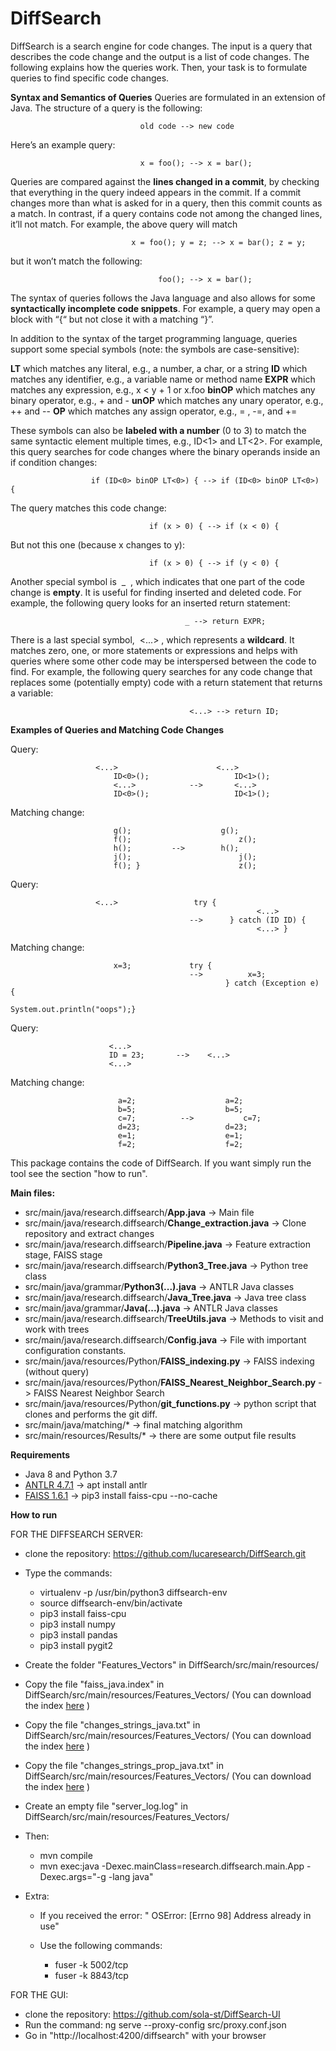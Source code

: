 # DiffSearch

DiffSearch is a search engine for code changes. The input is a query that describes the code
change and the output is a list of code changes. The following explains how the queries work.
Then, your task is to formulate queries to find specific code changes.

**Syntax and Semantics of Queries**
Queries are formulated in an extension of Java. The structure of a query is the following:

                                 old code --> new code

Here’s an example query:

                                 x = foo(); --> x = bar();
                                 
Queries are compared against the **lines changed in a commit**, by checking that everything in
the query indeed appears in the commit. If a commit changes more than what is asked for in a
query, then this commit counts as a match. In contrast, if a query contains code not among the
changed lines, it’ll not match. For example, the above query will match

                               x = foo(); y = z; --> x = bar(); z = y;
                               
but it won’t match the following:

                                     foo(); --> x = bar();

The syntax of queries follows the Java language and also allows for some **syntactically
incomplete code snippets**. For example, a query may open a block with “{“ but not close it with
a matching “}”.

In addition to the syntax of the target programming language, queries support some special
symbols (note: the symbols are case-sensitive):

**LT** which matches any literal, e.g., a number, a char, or a string
**ID** which matches any identifier, e.g., a variable name or method name
**EXPR** which matches any expression, e.g., x < y + 1 or x.foo
**binOP** which matches any binary operator, e.g., + and -
**unOP** which matches any unary operator, e.g., ++ and --
**OP** which matches any assign operator, e.g., = , -=, and +=

These symbols can also be **labeled with a number** (0 to 3) to match the same syntactic
element multiple times, e.g., ID<1> and LT<2>. For example, this query searches for code
changes where the binary operands inside an if condition changes:

                      if (ID<0> binOP LT<0>) { --> if (ID<0> binOP LT<0>) {

The query matches this code change:

                                   if (x > 0) { --> if (x < 0) {

But not this one (because x changes to y):

                                   if (x > 0) { --> if (y < 0) {

Another special symbol is ​ _ ​ , which indicates that one part of the code change is **empty**. It is
useful for finding inserted and deleted code. For example, the following query looks for an
inserted return statement:

                                           _ --> return EXPR;

There is a last special symbol, ​ <...>​ , which represents a **wildcard**. It matches zero, one, or more
statements or expressions and helps with queries where some other code may be interspersed
between the code to find. For example, the following query searches for any code change that
replaces some (potentially empty) code with a return statement that returns a variable:

                                            <...> --> return ID;


**Examples of Queries and Matching Code Changes**

Query:    
               	
               	       <...>                      <...>
                           ID<0>();                   ID<1>();
                           <...>         	-->       <...>
                           ID<0>();                	  ID<1>();
               	 
Matching change:   
    
                           g();              	   g();
                           f();                        z();
                           h();    		-->        h();
                           j();                        j();
                           f(); }                	   z();


Query:     
               	
               	       <...> 		         try {
                                                           <...>
                                            -->      } catch (ID ID) {
                                                           <...> }

Matching change: 	

                           x=3; 		  	try {
                                            -->          x=3;
                                                    } catch (Exception e) {
                                                         System.out.println("oops");}


Query:                  
  	
  	                      <...>
                          ID = 23;   	 -->  	<...>
                          <...>

Matching change: 	

                            a=2;             		a=2;
                            b=5;             		b=5;
                            c=7;    	  -->	        c=7;
                            d=23;           		d=23;
                            e=1;             		e=1;
                            f=2;              		f=2;



This package contains the code of DiffSearch. If you want simply run the tool see the section "how to run".

**Main files:**
- src/main/java/research.diffsearch/**App.java** -> Main file
- src/main/java/research.diffsearch/**Change_extraction.java** -> Clone repository and extract changes
- src/main/java/research.diffsearch/**Pipeline.java** -> Feature extraction stage, FAISS stage 
- src/main/java/research.diffsearch/**Python3_Tree.java** -> Python tree class 
- src/main/java/grammar/**Python3(...).java** -> ANTLR Java classes
- src/main/java/research.diffsearch/**Java_Tree.java** -> Java tree class 
- src/main/java/grammar/**Java(...).java** -> ANTLR Java classes
- src/main/java/research.diffsearch/**TreeUtils.java** -> Methods to visit and work with trees
- src/main/java/research.diffsearch/**Config.java** -> File with important configuration constants.
- src/main/java/resources/Python/**FAISS_indexing.py** -> FAISS indexing (without query)
- src/main/java/resources/Python/**FAISS_Nearest_Neighbor_Search.py** -> FAISS Nearest Neighbor Search
- src/main/java/resources/Python/**git_functions.py** -> python script that clones and performs the git diff.
- src/main/java/matching/*  -> final matching algorithm
- src/main/resources/Results/* -> there are some output file results


**Requirements**
- Java 8 and Python 3.7
- [ANTLR 4.7.1](https://github.com/antlr/antlr4/blob/master/doc/getting-started.md) -> apt install antlr
- [FAISS 1.6.1](https://github.com/facebookresearch/faiss/blob/master/INSTALL.md) -> pip3 install faiss-cpu --no-cache

**How to run**

FOR THE DIFFSEARCH SERVER:

  - clone the repository: https://github.com/lucaresearch/DiffSearch.git
  - Type the commands:  
      - virtualenv -p /usr/bin/python3 diffsearch-env     
      - source diffsearch-env/bin/activate  
      - pip3 install faiss-cpu 
      - pip3 install numpy     
      - pip3 install pandas
      - pip3 install pygit2

  - Create the folder "Features_Vectors" in DiffSearch/src/main/resources/
  - Copy the file "faiss_java.index" in DiffSearch/src/main/resources/Features_Vectors/   (You can download the index [here](https://drive.google.com/file/d/1DOk5UpJiwBg4YkuQ43lk0qEu726iGLNY/view) )
  - Copy the file "changes_strings_java.txt" in DiffSearch/src/main/resources/Features_Vectors/   (You can download the index [here](https://drive.google.com/file/d/1ZISwrmRnNTLZSjS5tmOqU7QcH7Dd793z/view?usp=sharing) )
  - Copy the file "changes_strings_prop_java.txt" in DiffSearch/src/main/resources/Features_Vectors/   (You can download the index [here](https://drive.google.com/file/d/1Dp1IALq9W8Ktu1nlBcP3h8oVP24wlo4Q/view?usp=sharing) )
  - Create an empty file "server_log.log" in DiffSearch/src/main/resources/Features_Vectors/

  - Then:   
      - mvn compile  
      - mvn exec:java -Dexec.mainClass=research.diffsearch.main.App -Dexec.args="-g -lang java"

  - Extra:
      
      - If you received the error: " OSError: [Errno 98] Address already in use"
      
      - Use the following commands:
           
          - fuser -k 5002/tcp
          - fuser -k 8843/tcp

FOR THE GUI:

- clone the repository: https://github.com/sola-st/DiffSearch-UI
- Run the command: ng serve --proxy-config src/proxy.conf.json
- Go in "http://localhost:4200/diffsearch" with your browser 
